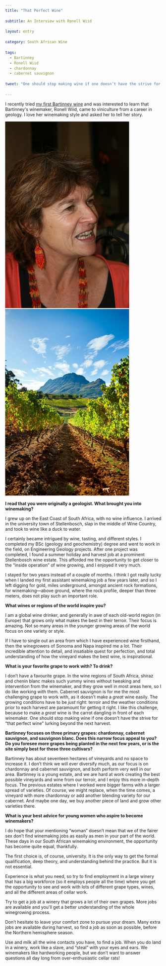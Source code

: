 ```yaml
---
title: "That Perfect Wine"

subtitle: An Interview with Ronell Wiid

layout: entry

category: South African Wine

tags:
  - Bartinney
  - Ronell Wiid
  - chardonnay
  - cabernet sauvignon

tweet: "One should stop making wine if one doesn’t have the strive for 'that perfect wine' lurking beyond the next harvest."

---
```


I recently tried [my first Bartinney wine](http://stellenbauchery.com/blog/06-20-2014/hellishly-good.html) and was interested to learn that Bartinney's winemaker, Ronell Wiid, came to viniculture from a career in geology. I love her winemaking style and asked her to tell her story.

![Ronell Wiid](/photos/ronellwild.jpg "Winemaker Ronell Wiid; image courtesy of Cape Classics")
![Bartinney Vineyards](/photos/bartinney.jpg "Vineyard Row at Bartinney; image courtesy of Cape Classics")
 
**I read that you were originally a geologist. What brought you into winemaking?**
 
I grew up on the East Coast of South Africa, with no wine influence. I arrived in the university town of Stellenbosch, slap in the middle of Wine Country, and took to wine like a duck to water.

I certainly became intrigued by wine, tasting, and different styles. I completed my BSc (geology and geochemistry) degree and went to work in the field, on Engineering Geology projects. After one project was completed, I found a summer holiday and harvest job at a prominent Stellenbosch wine estate. This afforded me the opportunity to get closer to the “inside operation” of wine growing, and I enjoyed it very much. 

I stayed for two years instead of a couple of months. I think I got really lucky when I landed my first assistant winemaking job a few years later, and so I left digging for gold, miles  underground, amongst ancient rock formations, for winemaking––above ground, where the rock profile, deeper than three meters, does not play such an important role.

**What wines or regions of the world inspire you?**

I am a global wine drinker, and generally in awe of each old-world region (in Europe) that grows only what makes the best in their terroir. Their focus is amazing. Not so many areas in the younger growing areas of the world focus on one variety or style.

If I have to single out an area from which I have experienced wine firsthand, then the winegrowers of Sonoma and Napa inspired me a lot. Their incredible attention to detail, and insatiable quest for perfection, and total understanding of how the vineyard makes the best wine, is inspirational.

**What is your favorite grape to work with? To drink?**

I don’t have a favourite grape. In the wine regions of South Africa, shiraz and chenin blanc makes such yummy wines without  tweaking and intervention from the winemaker, and they grow well in most areas here, so I do like working with them. Cabernet sauvignon is for me the most challenging grape to work with, as  it doesn’t make a *great* wine easily. The growing conditions have to be *just* right: terroir and the weather  conditions prior to each harvest are  paramount for getting it right. I like this challenge, because to make a *great* wine is the carrot dangling in front of each winemaker. One should stop making wine if one doesn’t have the strive for “that perfect wine" lurking beyond the next harvest.

**Bartinney focuses on three primary grapes: chardonnay, cabernet sauvignon, and sauvignon blanc. Does this narrow focus appeal to you? Do you foresee more grapes being planted in the next few years, or is the site simply best for these three cultivars?**

Bartinney has about seventeen hectares of vineyards and no space  to increase it. I don’t think we will ever diversify much, as our focus is on chardonnay and cabernet sauvignon, and both perform very well in our area. Bartinney is a young estate, and  we are hard at work creating the best possible vineyards and wine from our terroir, and I enjoy this more in-depth focus. The previous estates where I worked were bigger farms with a larger spread of varieties. Of course, we might replace, when the time comes, a vineyard with more chardonnay or add another blending variety for our cabernet. And maybe one day, we buy another piece of land and grow other varieties there.  

**What is your best advice for young women who aspire to become winemakers?**
 
I do hope that your  mentioning “woman” doesn’t mean that we of the fairer sex don’t find winemaking jobs as easily as men in your part of the world. These days in our South African  winemaking environment, the opportunity has become quite equal, thankfully.

The first choice is, of course, university. It is the only way to get the formal qualification, deep theory, and understanding behind the practice. But it is not essential.
 
Experience is what you need, so try to find employment in a large winery that has a big workforce (so it employs people all the time) where you get the opportunity to see and work with lots of different grape types, wines, and all the different areas of cellar work.

Try to get a job at a winery that grows a lot of their own grapes. More jobs are available and you'll get a better understanding of the whole winegrowing process.
 
Don’t hesitate to leave your comfort zone to pursue your dream.
Many extra jobs are available during harvest, so find a job as soon as possible, before the Northern hemisphere season.

Use and milk all the wine contacts you have, to find a job.
When you do land in a winery, work like a slave, and “steal” with your eyes and ears. We winemakers like hardworking people, but we don’t want to answer questions all day long from over-enthusiastic  cellar rats!
